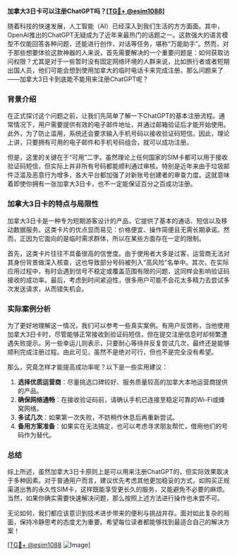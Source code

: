 **加拿大3日卡可以注册ChatGPT吗？[[TG💪+ @esim1088](https://t.me/s/esim1088)]**

随着科技的快速发展，人工智能（AI）已经深入到我们生活的方方面面。其中，OpenAI推出的ChatGPT无疑成为了近年来最热门的话题之一。这款强大的语言模型不仅能回答各种问题，还能进行创作、对话等任务，堪称“万能助手”。然而，对于那些想要体验这款神器的人来说，首先需要解决的一个重要问题是：如何获取访问权限？尤其是对于一些暂时没有固定网络环境的人群来说，比如旅行者或者短期出国人员，他们可能会想到使用加拿大的临时电话卡来完成注册。那么问题来了——加拿大3日卡到底能不能用来注册ChatGPT呢？

### 背景介绍

在正式探讨这个问题之前，让我们先简单了解一下ChatGPT的基本注册流程。通常情况下，用户需要提供有效的电子邮件地址，并通过邮箱验证后才能开始使用。此外，为了防止滥用，系统还会要求输入手机号码以接收验证码短信。因此，理论上讲，只要拥有可用的电子邮件和手机号码组合，就可以成功注册。

但是，这里的关键在于“可用”二字。虽然理论上任何国家的SIM卡都可以用于接收验证码短信，但实际上并非所有号码都能顺利通过审核。特别是近年来由于垃圾邮件泛滥及恶意行为增多，各大平台都加强了对新账号创建者的审查力度。这就意味着即使你拥有一张加拿大3日卡，也不一定能保证百分之百成功注册。

### 加拿大3日卡的特点与局限性

加拿大3日卡是一种专为短期游客设计的产品，它提供了基本的通话、短信以及移动数据服务。这类卡片的优点显而易见：价格便宜、操作简便且无需长期承诺。然而，正因为它面向的是临时需求群体，所以在某些方面存在一定的限制。

首先，这类卡片往往不具备很高的信誉度。由于使用者大多是过客，运营商无法对其身份背景做深入核查，这也导致部分号码被列入“高风险”名单中。其次，在实际应用过程中，有时会遇到信号不稳定或覆盖范围有限的问题，这同样会影响验证码接收的成功率。最后，考虑到时间紧迫性，很多用户可能不会花太多精力去尝试多次发送请求，从而错失机会。

### 实际案例分析

为了更好地理解这一情况，我们可以参考一些真实案例。有用户反馈称，当他使用加拿大3日卡时，尽管能够正常接收到验证码短信，但在提交注册信息时却频繁遭遇失败提示。另一些幸运儿则表示，只要耐心等待并反复尝试几次，最终还是能够顺利完成注册过程。由此可见，虽然不是绝对可行，但也不是完全没有希望。

那么，究竟怎样才能提高成功率呢？以下是一些实用建议：

1. **选择优质运营商**：尽量挑选口碑较好、服务质量较高的加拿大本地运营商提供的产品。
2. **确保网络通畅**：在接收验证码前，请确认手机已连接至稳定可靠的Wi-Fi或蜂窝网络。
3. **多试几次**：如果第一次失败，不妨稍作休息后再重新尝试。
4. **备用方案准备**：如果实在无法搞定，也可以考虑寻求朋友帮忙，借用他们的号码作为替代。

### 总结

综上所述，虽然加拿大3日卡原则上是可以用来注册ChatGPT的，但实际效果取决于多种因素。对于普通用户而言，建议优先考虑其他更加稳妥的方式，如购买正规渠道出售的永久性SIM卡，这样既能享受更长久的服务，又能避免不必要的麻烦。当然，如果你确实需要快速解决问题，那么按照上述方法进行操作也未尝不可。

无论如何，我们都应该意识到技术进步带来的便利与挑战并存。面对如此复杂的局面，保持冷静思考的态度尤为重要。希望每位读者都能够找到最适合自己的解决方案！

[[TG💪+ @esim1088](https://t.me/s/esim1088) ![Image](https://i.postimg.cc/4NQfJmqS/Snipaste-2025-05-13-00-14-12.png)]